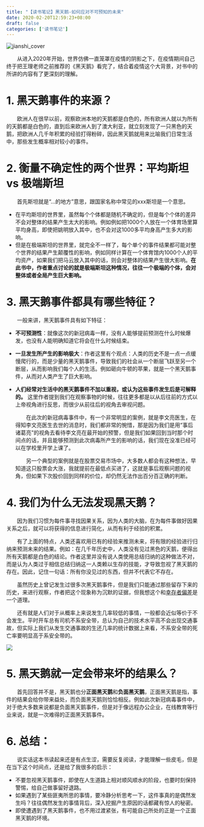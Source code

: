 ```yaml
---
title: "【读书笔记】黑天鹅-如何应对不可预知的未来"
date: 2020-02-20T12:59:23+08:00
draft: false
categories: ['读书笔记']
---
```


![jianshi_cover](/img/2020/reading_black_swan/black_swan_header.jpg)

　　从进入2020年开始，世界仿佛一直笼罩在疫情的阴影之下，在疫情期间自己终于把王理老师之前推荐的《黑天鹅》看完了，结合着疫情这个大背景，对书中的所讲的内容有了更深刻的理解。

# 1. 黑天鹅事件的来源？

　　欧洲人在很早以前，观察欧洲本地的天鹅都是白色的，所有欧洲人就以为所有的天鹅都是白色的，直到后来欧洲人到了澳大利亚，就立刻发现了一只黑色的天鹅，把欧洲人几千年积累的经验打得粉碎，因此黑天鹅就用来比喻我们日常生活中，那些发生概率相对较小的事件。

# 2. 衡量不确定性的两个世界：平均斯坦 vs 极端斯坦 

　　首先斯坦就是“…的地方”意思，跟国家名称中常见的xxx斯坦是一个意思。

- 在平均斯坦的世界里，虽然每个个体都是随机不确定的，但是每个个体的差异不会对整体的结果产生太大的影响。例如例如把1000个人放在一个体育场里算平均身高，即使把姚明放入其中，也不会对这1000多平均身高产生多大的影响。
- 但是在极端斯坦的世界里，就完全不一样了，每个单个的事件结果都可能对整个世界的结果产生颠覆性的影响，例如同样计算在一个体育馆内1000个人的平均资产，如果我们把马云放入其中的话，则会对整体的结果产生很大影响。**在此书中，作者重点讨论的就是极端斯坦这种情况，往往一个极端的个体，会对整体或者全局产生巨大影响。**

# 3. 黑天鹅事件都具有哪些特征？

　　一般来讲，黑天鹅事件具有如下特征：

- **不可预测性**：就像这次的新冠病毒一样，没有人能够提前预测在什么时候爆发，也没有人能明确知道它将会在什么时候结束。

- **一旦发生所产生的影响极大**：作者这里有个观点：人类的历史不是一点一点缓慢爬行的，而是少量的黑天鹅事件，导致我们的社会从一个断层飞跃至另一个断层，从而影响我们每个人的生活。例如砸向牛顿的苹果，就是一个黑天鹅事件，从而对人类产生了巨大影响。

- **人们经常对生活中的黑天鹅事件不加以重视，或认为这些事件发生后是可解释的。** 这里作者提到我们在观察事物的时候，往往更多都是以从后往前的方式以上帝视角进行反思，而很少从前往后的视角去审视问题。

  　　在此次的新冠病毒事件中，有一个非常明显的案例，就是李文亮医生，在得知李文亮医生去世的消息时，我们都非常的惋惜，那是因为我们是用“事后诸葛亮”的视角去看待李文亮在最开始的预警，但是我们如果回到当时那个时间点的话，并且能够预测到此次病毒所产生的影响的话，我们现在没准已经可以在学校里开学上课了。

  　　另一个典型的案例就是在股票交易市场中，大多数人都会有这种想法，早知道这只股票会大涨，我就提前在最低点买进了，这就是事后观察问题的视角，但如果下次股价回到同样的价位，却仍然无法作出百分百正确的判断。

# 4. 我们为什么无法发现黑天鹅？

　　因为我们习惯为每件事寻找因果关系，因为人类的大脑，在为每件事做好因果关系之后，就可以将获得的信息进行简化，从而有利于经验的积累。

　　有了上面的特点，人类还喜欢用已有的经验来推测未来，将有限的经验进行归纳来预测未来的结果。例如：在几千年历史中，人类没有见过黑色的天鹅，便得出所有天鹅都是白色的结论。作者这里并没有说人类使用总结归纳的这种做法不对，而是认为人类过于相信总结归纳这一人类赖以生存的技能，才导致忽视了黑天鹅的存在。因此，记住一句话：所有你没见过的东西，但并不代表它不存在。

　　虽然历史上曾记发生过很多次黑天鹅事件，但是我们只能通过那些留存下来的历史，来进行观察，作者把这个现象称为沉默的证据，但我想这个和[幸存者偏差](https://baike.baidu.com/item/幸存者偏差)是一个道理。

　　还有就是人们对于从概率上来说发生几率较低的事情，一般都会近似等价于不会发生。平时开车总有司机不系安全带，总认为自己的技术水平高不会出现交通事故，但实际上我们从发生交通事故的生还几率的统计数据上来看，不系安全带的死亡率要明显高于系安全带的。

![](/img/2020/reading_black_swan/safe_belt.jpg)

# 5. 黑天鹅就一定会带来坏的结果么？

　　首先回答并不是，黑天鹅也分**正面黑天鹅**和**负面黑天鹅**，正面黑天鹅是指，事件的结果会给你带来益处，而负面黑天鹅则恰恰相反。例如此次新冠病毒事件中，对于绝大多数来说都是负面黑天鹅事件，但是对于像远程办公企业，在线教育等行业来说，就是一次难得的正面黑天鹅事件。

# 6. 总结：

　　说实话这本书读起来还是有点生涩，需要反复阅读，才能理解一些皮毛，但是在当下这个时间点，还是给了我很多的启示：

- 不要忽视黑天鹅事件，即使在人生道路上相对顺风顺水的阶段，也要时刻保持警惕，给自己做事留好退路。
- 如果遇到了某些匪夷所思的事情，要冷静分析思考一下，这件事真的是偶然发生吗？往往偶然发生的事情背后，深入挖掘产生原因的话都藏有惊人的秘密。
- 即使遭遇到了黑天鹅事件，也不用过渡紧张，有可能自己所处的正是一个正面黑天鹅的环境。